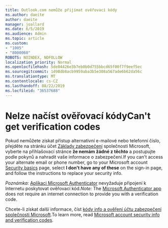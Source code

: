 ```yaml
---
title: Outlook.com nemůže přijímat ověřovací kódy
ms.author: daeite
author: daeite
manager: joallard
ms.date: 6/5/2019
ms.audience: Admin
ms.topic: article
ms.custom:
- "1005"
- "8000060"
ROBOTS: NOINDEX, NOFOLLOW
localization_priority: Normal
ms.openlocfilehash: 5de84426e3b7eb0b0d755bbcd65f00f7f9eef5ec
ms.sourcegitcommit: 1d98db8acb9959aba3b5e308a567ade6b62da56c
ms.translationtype: MT
ms.contentlocale: cs-CZ
ms.lasthandoff: 08/22/2019
ms.locfileid: "36537688"
---
```

# <a name="cant-get-verification-codes"></a><span data-ttu-id="5aa8c-102">Nelze načíst ověřovací kódy</span><span class="sxs-lookup"><span data-stu-id="5aa8c-102">Can't get verification codes</span></span>

<span data-ttu-id="5aa8c-103">Pokud nemůžete získat přístup alternativní e-mailové nebo telefonní číslo, přejděte na stránku účet [Základy zabezpečení](https://account.microsoft.com/security) společnosti Microsoft, vyberte na přihlašovací stránce **že nemám žádné z těchto** a postupujte podle pokynů a nahradit vaše informace o zabezpečení.</span><span class="sxs-lookup"><span data-stu-id="5aa8c-103">If you can't access your alternate email or phone number, go to your Microsoft account [Security basics](https://account.microsoft.com/security) page, select **I don't have any of these** on the sign-in page, and follow the instructions to replace your security info.</span></span>

<span data-ttu-id="5aa8c-104">*Poznámka:* [Aplikaci Microsoft Authenticator](https://go.microsoft.com/fwlink/?linkid=2016117) nevyžaduje připojení k Internetu poskytovat ověřovací kód.</span><span class="sxs-lookup"><span data-stu-id="5aa8c-104">*Note:* The [Microsoft Authenticator app](https://go.microsoft.com/fwlink/?linkid=2016117) does not require an internet connection to provide you with a verification code.</span></span>

<span data-ttu-id="5aa8c-105">Chcete-li získat další informace, číst [kódy info a ověření účtu zabezpečení společnosti Microsoft](https://support.microsoft.com/help/12428/).</span><span class="sxs-lookup"><span data-stu-id="5aa8c-105">To learn more, read [Microsoft account security info and verification codes](https://support.microsoft.com/help/12428/).</span></span>